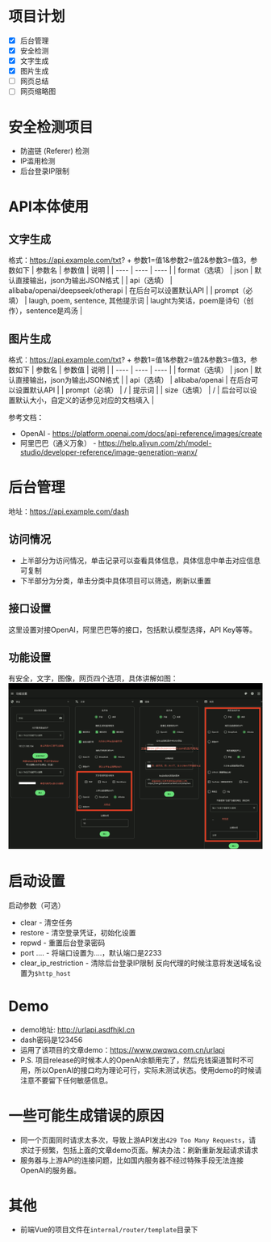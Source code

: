 # 项目计划
+ [x] 后台管理
+ [x] 安全检测
+ [x] 文字生成
+ [x] 图片生成
+ [ ] 网页总结
+ [ ] 网页缩略图

# 安全检测项目
+ 防盗链 (Referer) 检测
+ IP滥用检测
+ 后台登录IP限制

# API本体使用
## 文字生成
格式：https://api.example.com/txt? + 参数1=值1&参数2=值2&参数3=值3，参数如下
| 参数名 | 参数值 | 说明 |
| ---- | ---- | ---- |
| format（选填） | json | 默认直接输出，json为输出JSON格式 |
| api（选填） | alibaba/openai/deepseek/otherapi | 在后台可以设置默认API |
| prompt（必填） | laugh, poem, sentence, 其他提示词 | laught为笑话，poem是诗句（创作），sentence是鸡汤 |

## 图片生成
格式：https://api.example.com/txt? + 参数1=值1&参数2=值2&参数3=值3，参数如下
| 参数名 | 参数值 | 说明 |
| ---- | ---- | ---- |
| format（选填） | json | 默认直接输出，json为输出JSON格式 |
| api（选填） | alibaba/openai | 在后台可以设置默认API |
| prompt（必填） | / | 提示词 |
| size（选填） | / | 后台可以设置默认大小，自定义的话参见对应的文档填入 |

参考文档：
+ OpenAI - https://platform.openai.com/docs/api-reference/images/create
+ 阿里巴巴（通义万象） - https://help.aliyun.com/zh/model-studio/developer-reference/image-generation-wanx/

# 后台管理
地址：https://api.example.com/dash
## 访问情况
+ 上半部分为访问情况，单击记录可以查看具体信息，具体信息中单击对应信息可复制
+ 下半部分为分类，单击分类中具体项目可以筛选，刷新以重置

## 接口设置
这里设置对接OpenAI，阿里巴巴等的接口，包括默认模型选择，API Key等等。

## 功能设置
有安全，文字，图像，网页四个选项，具体讲解如图：
![](https://raw.githubusercontent.com/stephen-zeng/urlAPI/master/guide.png)

# 启动设置
启动参数（可选）
+ clear - 清空任务
+ restore - 清空登录凭证，初始化设置
+ repwd - 重置后台登录密码
+ port .... - 将端口设置为....，默认端口是2233
+ clear_ip_restriction - 清除后台登录IP限制
反向代理的时候注意将发送域名设置为`$http_host`

# Demo
+ demo地址: http://urlapi.asdfhjkl.cn
+ dash密码是123456
+ 运用了该项目的文章demo：https://www.qwqwq.com.cn/urlapi
+ P.S. 项目release的时候本人的OpenAI余额用完了，然后充钱渠道暂时不可用，所以OpenAI的接口均为理论可行，实际未测试状态。使用demo的时候请注意不要留下任何敏感信息。

# 一些可能生成错误的原因
+ 同一个页面同时请求太多次，导致上游API发出`429 Too Many Requests`，请求过于频繁，包括上面的文章demo页面。解决办法：刷新重新发起请求请求
+ 服务器与上游API的连接问题，比如国内服务器不经过特殊手段无法连接OpenAI的服务器。

# 其他
+ 前端Vue的项目文件在`internal/router/template`目录下